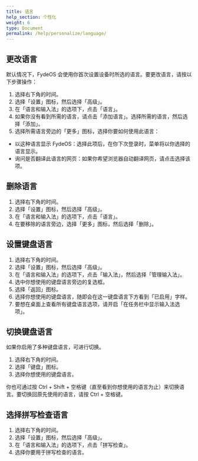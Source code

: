 ```yaml
---
title: 语言
help_section: 个性化
weight: 6
type: Document
permalink: /help/personalize/language/
---
```


## 更改语言

默认情况下，FydeOS 会使用你首次设置设备时所选的语言。要更改语言，请按以下步骤操作：

1. 选择右下角的时间。
2. 选择「设置」图标，然后选择「高级」。
3. 在「语言和输入法」的选项下，点击「语言」。
4. 如果你没有看到所需的语言，请点击「添加语言」。选择所需的语言，然后选择「添加」。
5. 选择所需语言旁边的「更多」图标，选择你要如何使用此语言：
 - 以这种语言显示 FydeOS：选择此项后，在你下次登录时，菜单将以你选择的语言显示。
 - 询问是否翻译此语言的网页：如果你希望浏览器自动翻译网页，请点击选择该项。

## 删除语言
1. 选择右下角的时间。
2. 选择「设置」图标，然后选择「高级」。
3. 在「语言和输入法」的选项下，点击「语言」。
4. 在要移除的语言旁边，选择「更多」图标，然后选择「删除」。

## 设置键盘语言
1. 选择右下角的时间。
2. 选择「设置」图标，然后选择「高级」。
3. 在「语言和输入法」的选项下，点击「输入法」，然后选择「管理输入法」。
4. 选中你想使用的键盘语言旁边的复选框。
5. 选择「返回」图标。
6. 选择你想使用的键盘语言，随即会在这一键盘语言下方看到「已启用」字样。
7. 要想在桌面上查看所有键盘语言选项，请开启「在任务栏中显示输入法选项」。

## 切换键盘语言

如果你启用了多种键盘语言，可进行切换。

1. 选择右下角的时间。
2. 选择「键盘」图标。
3. 选择你想使用的键盘语言。

你也可通过按 Ctrl + Shift + 空格键（直至看到你想使用的语言为止）来切换语言。要切换回原先使用的语言，请按 Ctrl + 空格键。

## 选择拼写检查语言
1. 选择右下角的时间。
2. 选择「设置」图标，然后选择「高级」。
3. 在「语言和输入法」的选项下，点击「拼写检查」。
4. 选择你要用于拼写检查的语言。

